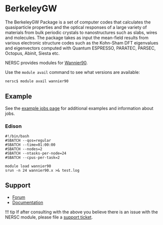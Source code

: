 # BerkeleyGW

The BerkeleyGW Package is a set of computer codes that calculates the quasiparticle 
properties and the optical responses of a large variety of materials from bulk periodic 
crystals to nanostructures such as slabs, wires and molecules. The package takes as
input the mean-field results from various electronic structure codes such as the 
Kohn-Sham DFT eigenvalues and eigenvectors computed with Quantum ESPRESSO, PARATEC,
PARSEC, Octopus, Abinit, Siesta etc.

NERSC provides modules for [Wannier90](https://www.wanier.org).

Use the `module avail` command to see what versions are available:

```bash
nersc$ module avail wannier90
```

## Example

See the [example jobs page](/jobs/examples/) for additional
examples and information about jobs.

### Edison

```
#!/bin/bash
#SBATCH --qos=regular
#SBATCH --time=01:00:00
#SBATCH --nodes=2
#SBATCH --ntasks-per-node=24
#SBATCH --cpus-per-task=2

module load wannier90
srun -n 24 wannier90.x >& test.log
```

## Support

*  [Forum](http://www.wannier.org/forum.html)
*  [Documentation](http://www.wannier.org/user_guide.html)

!!! tip
	If after consulting with the above you believe there is an issue
	with the NERSC module, please file a
	[support ticket](https://help.nersc.gov).